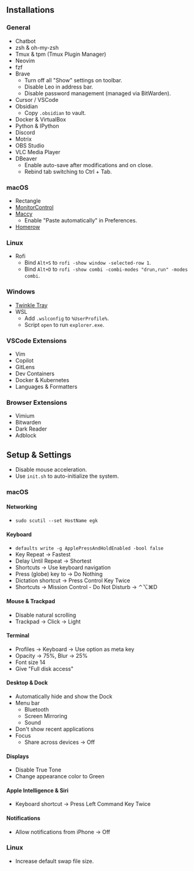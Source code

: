 ## Installations

### General

- Chatbot
- zsh & oh-my-zsh
- Tmux & tpm (Tmux Plugin Manager)
- Neovim
- fzf
- Brave
  - Turn off all "Show" settings on toolbar.
  - Disable Leo in address bar.
  - Disable password management (managed via BitWarden).
- Cursor / VSCode
- Obsidian
  - Copy `.obsidian` to vault.
- Docker & VirtualBox
- Python & IPython
- Discord
- Motrix
- OBS Studio
- VLC Media Player
- DBeaver
  - Enable auto-save after modifications and on close.
  - Rebind tab switching to Ctrl + Tab.

### macOS

- Rectangle
- [MonitorControl](https://github.com/MonitorControl/MonitorControl)
- [Maccy](https://github.com/p0deje/Maccy)
  - Enable "Paste automatically" in Preferences.
- [Homerow](https://www.homerow.app)

### Linux

- Rofi
  - Bind `Alt+S` to `rofi -show window -selected-row 1`.
  - Bind `Alt+D` to `rofi -show combi -combi-modes "drun,run" -modes combi`.

### Windows

- [Twinkle Tray](https://github.com/xanderfrangos/twinkle-tray)
- WSL
  - Add `.wslconfig` to `%UserProfile%`.
  - Script `open` to run `explorer.exe`.

### VSCode Extensions

- Vim
- Copilot
- GitLens
- Dev Containers
- Docker & Kubernetes
- Languages & Formatters

### Browser Extensions

- Vimium
- Bitwarden
- Dark Reader
- Adblock

## Setup & Settings

- Disable mouse acceleration.
- Use `init.sh` to auto-initialize the system.

### macOS

#### Networking

- `sudo scutil --set HostName egk`

#### Keyboard

- `defaults write -g ApplePressAndHoldEnabled -bool false`
- Key Repeat -> Fastest
- Delay Until Repeat -> Shortest
- Shortcuts -> Use keyboard navigation
- Press (globe) key to -> Do Nothing
- Dictation shortcut -> Press Control Key Twice
- Shortcuts -> Mission Control - Do Not Disturb -> ⌃⌥⌘D

#### Mouse & Trackpad

- Disable natural scrolling
- Trackpad -> Click -> Light

#### Terminal

- Profiles -> Keyboard -> Use option as meta key
- Opacity -> 75%, Blur -> 25%
- Font size 14
- Give "Full disk access"

#### Desktop & Dock

- Automatically hide and show the Dock
- Menu bar
  - Bluetooth
  - Screen Mirroring
  - Sound
- Don't show recent applications
- Focus
  - Share across devices -> Off

#### Displays

- Disable True Tone
- Change appearance color to Green

#### Apple Intelligence & Siri

- Keyboard shortcut -> Press Left Command Key Twice

#### Notifications

- Allow notifications from iPhone -> Off

### Linux

- Increase default swap file size.
